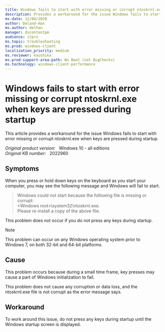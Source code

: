 ```yaml
---
title: Windows fails to start with error missing or corrupt ntoskrnl.exe when keys are pressed during startup
description: Provides a workaround for the issue Windows fails to start with error missing or corrupt ntoskrnl.exe when keys are pressed during startup.
ms.date: 12/04/2020
author: Deland-Han
ms.author: delhan 
manager: dscontentpm
audience: itpro
ms.topic: troubleshooting
ms.prod: windows-client
localization_priority: medium
ms.reviewer: kaushika
ms.prod-support-area-path: No Boot (not BugChecks)
ms.technology: windows-client-performance
---
```

# Windows fails to start with error missing or corrupt ntoskrnl.exe when keys are pressed during startup

This article provides a workaround for the issue Windows fails to start with error missing or corrupt ntoskrnl.exe when keys are pressed during startup.

_Original product version:_ &nbsp; Windows 10 - all editions  
_Original KB number:_ &nbsp; 2022960

## Symptoms

When you press or hold down keys on the keyboard as you start your computer, you may see the following message and Windows will fail to start.

> Windows could not start because the following file is missing or corrupt:  
\<Windows root>\\system32\\ntoskrnl.exe.  
Please re-install a copy of the above file.

This problem does not occur if you do not press any keys during startup.
> [!Note]
> This problem can occur on any Windows operating system prior to Windows 7, on both 32-bit and 64-bit platforms.

## Cause

This problem occurs because during a small time frame, key presses may cause a part of Windows initialization to fail.

This problem does not cause any corruption or data loss, and the ntoskrnl.exe file is not corrupt as the error message says.

## Workaround

To work around this issue, do not press any keys during startup until the Windows startup screen is displayed.
